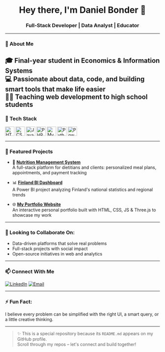 <h1 align="center">Hey there, I'm Daniel Bonder 👋</h1>
<h3 align="center">Full-Stack Developer | Data Analyst | Educator</h3>

---

### 🚀 About Me
🎓 Final-year student in **Economics & Information Systems**  
💻 Passionate about **data**, **code**, and building smart tools that make life easier  
👨‍🏫 Teaching web development to high school students  
---

### 🔧 Tech Stack

<p align="left">
  <img src="https://cdn.jsdelivr.net/gh/devicons/devicon/icons/html5/html5-original.svg" height="30" alt="HTML5" />
  <img src="https://cdn.jsdelivr.net/gh/devicons/devicon/icons/css3/css3-original.svg" height="30" alt="CSS3" />
  <img src="https://cdn.jsdelivr.net/gh/devicons/devicon/icons/javascript/javascript-original.svg" height="30" alt="JavaScript" />
  <img src="https://cdn.jsdelivr.net/gh/devicons/devicon/icons/php/php-original.svg" height="30" alt="PHP" />
  <img src="https://cdn.jsdelivr.net/gh/devicons/devicon/icons/mysql/mysql-original.svg" height="30" alt="MySQL" />
  <img src="https://cdn.jsdelivr.net/gh/devicons/devicon/icons/python/python-original.svg" height="30" alt="Python" />
  <img src="https://upload.wikimedia.org/wikipedia/commons/c/cf/New_Power_BI_Logo.svg" height="30" alt="Power BI" />
</p>

---

### 📌 Featured Projects

- 🧠 **[Nutrition Management System](https://github.com/DanielBonder/diet)**  
  A full-stack platform for dietitians and clients: personalized meal plans, appointments, and payment tracking

- 📊 **[Finland BI Dashboard](https://github.com/DanielBonder/Finland-BI-Dashboard)**  
  A Power BI project analyzing Finland's national statistics and regional trends

- 🌐 **[My Portfolio Website](https://github.com/DanielBonder/portfolio)**  
  An interactive personal portfolio built with HTML, CSS, JS & Three.js to showcase my work
---

### 🤝 Looking to Collaborate On:
- Data-driven platforms that solve real problems  
- Full-stack projects with social impact  
- Open-source initiatives in web and analytics

---

### 📫 Connect With Me

[![LinkedIn](https://img.shields.io/badge/LinkedIn-Daniel_Bonder-blue?style=flat-square&logo=linkedin)](https://www.linkedin.com/in/daniel-bonder1/)
[![Email](https://img.shields.io/badge/Email-Danielbonder123@gmail.com-red?style=flat-square&logo=gmail)](mailto:Danielbonder123@gmail.com)

---

### ⚡ Fun Fact:
I believe every problem can be simplified with the right UI, a smart query, or a little creative thinking.

---

> ✨ This is a special repository because its `README.md` appears on my GitHub profile.  
> Scroll through my repos – let's connect and build together!
